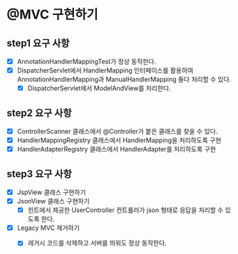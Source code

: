 # @MVC 구현하기

## step1 요구 사항 
- [x] AnnotationHandlerMappingTest가 정상 동작한다.
- [x] DispatcherServlet에서 HandlerMapping 인터페이스를 활용하여 AnnotationHandlerMapping과 ManualHandlerMapping 둘다 처리할 수 있다.
    - [x] DispatcherServlet에서 ModelAndView를 처리한다. 

## step2 요구 사항 
- [x] ControllerScanner 클래스에서 @Controller가 붙은 클래스를 찾을 수 있다. 
- [x] HandlerMappingRegistry 클래스에서 HandlerMapping을 처리하도록 구현
- [x] HandlerAdapterRegistry 클래스에서 HandlerAdapter를 처리하도록 구현 

## step3 요구 사항
- [x] JspView 클래스 구현하기 
- [x] JsonView 클래스 구현하기 
  - [x] 힌트에서 제공한 UserController 컨트롤러가 json 형태로 응답을 처리할 수 있도록 한다.
- [x] Legacy MVC 제거하기 
  - [x] 레거시 코드를 삭제하고 서버를 띄워도 정상 동작한다.







